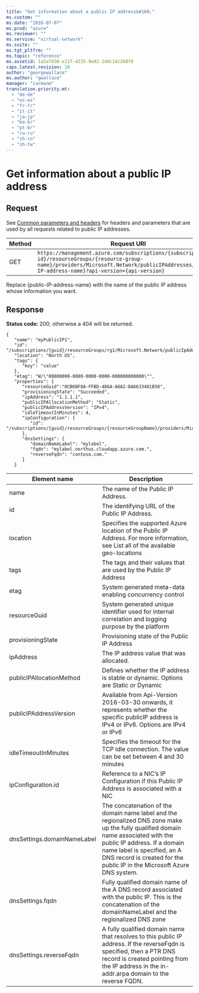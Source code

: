 ```yaml
---
title: "Get information about a public IP address&#160;"
ms.custom: ""
ms.date: "2016-07-07"
ms.prod: "azure"
ms.reviewer: ""
ms.service: "virtual-network"
ms.suite: ""
ms.tgt_pltfrm: ""
ms.topic: "reference"
ms.assetid: 1a5af830-e11f-4235-9a92-1ddc14c260f0
caps.latest.revision: 10
author: "georgewallace"
ms.author: "gwallace"
manager: "carmonm"
translation.priority.mt: 
  - "de-de"
  - "es-es"
  - "fr-fr"
  - "it-it"
  - "ja-jp"
  - "ko-kr"
  - "pt-br"
  - "ru-ru"
  - "zh-cn"
  - "zh-tw"
---
```

# Get information about a public IP address&#160;
## Request  
 See [Common parameters and headers](../NetworkREST/public-ip-addresses.md#bk_common) for headers and parameters that are used by all requests related to public IP addresses.  
  
|Method|Request URI|  
|------------|-----------------|  
|GET|`https://management.azure.com/subscriptions/{subscription-id}/resourceGroups/{resource-group-name}/providers/Microsoft.Network/publicIPAddresses/{public-IP-address-name}?api-version={api-version}`|  
  
 Replace {public-IP-address-name} with the name of the public IP address whose information you want.  
  
## Response  
 **Status code:** 200; otherwise a 404 will be returned.  
  
```  
{  
   "name": "myPublicIP1",  
   "id": "/subscriptions/{guid}/resourceGroups/rg1/Microsoft.Network/publicIpAddresses/ip1",  
   "location": "North US",  
   "tags": {  
      "key": "value"  
   },  
   "etag": "W/\"00000000-0000-0000-0000-000000000000\"",  
   "properties": {  
      "resourceGuid":"0CB6BF8A-FFBD-486A-A6A2-DA6633481B50",  
      "provisioningState": "Succeeded",        
      "ipAddress": "1.1.1.1",  
      "publicIPAllocationMethod": "Static",   
      "publicIPAddressVersion": "IPv4",  
      "idleTimeoutInMinutes": 4,   
      "ipConfiguration": {   
         "id": "/subscriptions/{guid}/resourceGroups/{resourceGroupName}/providers/Microsoft.Network/networkInterfaces/vm1nic1/ipConfigurations/ip1"  
      },  
      "dnsSettings": {  
         "domainNameLabel": "mylabel",  
         "fqdn": "mylabel.northus.cloudapp.azure.com.",  
         "reverseFqdn": "contoso.com."  
      }  
   }  
```  
  
|Element name|Description|  
|------------------|-----------------|  
|name|The name of the Public IP Address.|  
|id|The identifying URL of the Public IP Address.|  
|location|Specifies the supported Azure location of the Public IP Address. For more information, see List all of the available geo-locations|  
|tags|The tags and their values that are used by the Public IP Address|  
|etag|System generated meta-data enabling concurrency control|  
|resourceGuid|System generated unique identifier used for internal correlation and logging purpose by the platform|  
|provisioningState|Provisioning state of the Public IP Address|  
|ipAddress|The IP address value that was allocated.|  
|publicIPAllocationMethod|Defines whether the IP address is stable or dynamic. Options are Static or Dynamic|  
|publicIPAddressVersion|Available from Api-Version 2016-03-30 onwards, it represents whether the specific publicIP address is IPv4 or IPv6. Options are IPv4 or IPv6|  
|idleTimeoutInMinutes|Specifies the timeout for the TCP idle connection. The value can be set between 4 and 30 minutes|  
|ipConfiguration.id|Reference to a NIC’s IP Configuration if this Public IP Address is associated with a NIC|  
|dnsSettings.domainNameLabel|The concatenation of the domain name label and the regionalized DNS zone make up the fully qualified domain name associated with the public IP address. If a domain name label is specified, an A DNS record is created for the public IP in the Microsoft Azure DNS system.|  
|dnsSettings.fqdn|Fully qualified domain name of the A DNS record associated with the public IP. This is the concatenation of the domainNameLabel and the regionalized DNS zone|  
|dnsSettings.reverseFqdn|A fully qualified domain name that resolves to this public IP address. If the reverseFqdn is specified, then a PTR DNS record is created pointing from the IP address in the in-addr.arpa domain to the reverse FQDN.|
